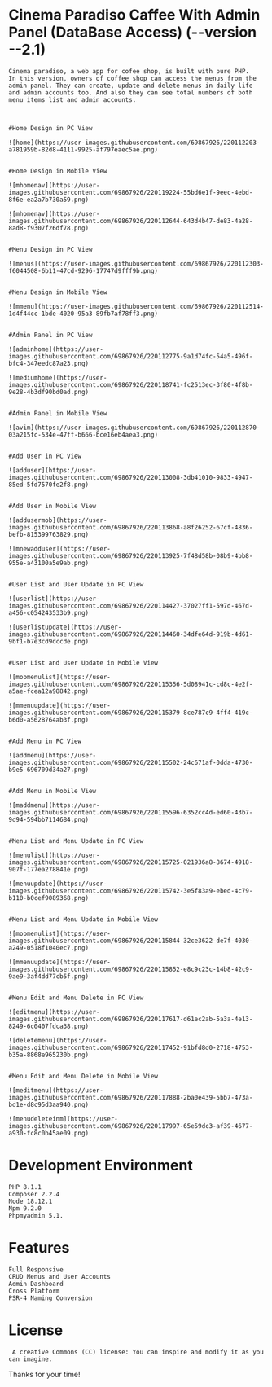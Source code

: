 # Cinema Paradiso Caffee With Admin Panel (DataBase Access) (--version --2.1)

    Cinema paradiso, a web app for cofee shop, is built with pure PHP.
    In this version, owners of coffee shop can access the menus from the admin panel. They can create, update and delete menus in daily life and admin accounts too. And also they can see total numbers of both menu items list and admin accounts.



    #Home Design in PC View
    
    ![home](https://user-images.githubusercontent.com/69867926/220112203-a781959b-82d8-4111-9925-af797eaec5ae.png)
    
    
    #Home Design in Mobile View
    
    ![mhomenav](https://user-images.githubusercontent.com/69867926/220119224-55bd6e1f-9eec-4ebd-8f6e-ea2a7b730a59.png)
    
    ![mhomenav](https://user-images.githubusercontent.com/69867926/220112644-643d4b47-de83-4a28-8ad8-f9307f26df78.png)
    
    
    #Menu Design in PC View
    
    ![menus](https://user-images.githubusercontent.com/69867926/220112303-f6044508-6b11-47cd-9296-17747d9fff9b.png)


    #Menu Design in Mobile View
    
    ![mmenu](https://user-images.githubusercontent.com/69867926/220112514-1d4f44cc-1bde-4020-95a3-89fb7af78ff3.png)


    #Admin Panel in PC View
    
    ![adminhome](https://user-images.githubusercontent.com/69867926/220112775-9a1d74fc-54a5-496f-bfc4-347eedc87a23.png)
    
    ![mediumhome](https://user-images.githubusercontent.com/69867926/220118741-fc2513ec-3f80-4f8b-9e28-4b3df90bd0ad.png)
    
    
    #Admin Panel in Mobile View
    
    ![avim](https://user-images.githubusercontent.com/69867926/220112870-03a215fc-534e-47ff-b666-bce16eb4aea3.png)


    #Add User in PC View
    
    ![adduser](https://user-images.githubusercontent.com/69867926/220113008-3db41010-9833-4947-85ed-5fd7570fe2f8.png)


    #Add User in Mobile View
    
    ![addusermob](https://user-images.githubusercontent.com/69867926/220113868-a8f26252-67cf-4836-befb-815399763829.png)
    
    ![mnewadduser](https://user-images.githubusercontent.com/69867926/220113925-7f48d58b-08b9-4bb8-955e-a43100a5e9ab.png)


    #User List and User Update in PC View
    
    ![userlist](https://user-images.githubusercontent.com/69867926/220114427-37027ff1-597d-467d-a456-c054243533b9.png)
    
    ![userlistupdate](https://user-images.githubusercontent.com/69867926/220114460-34dfe64d-919b-4d61-9bf1-b7e3cd9dccde.png)
   
   
    #User List and User Update in Mobile View
    
    ![mobmenulist](https://user-images.githubusercontent.com/69867926/220115356-5d08941c-cd8c-4e2f-a5ae-fcea12a98842.png)
    
    ![mmenuupdate](https://user-images.githubusercontent.com/69867926/220115379-8ce787c9-4ff4-419c-b6d0-a5628764ab3f.png)


    #Add Menu in PC View
    
    ![addmenu](https://user-images.githubusercontent.com/69867926/220115502-24c671af-0dda-4730-b9e5-696709d34a27.png)


    #Add Menu in Mobile View
    
    ![maddmenu](https://user-images.githubusercontent.com/69867926/220115596-6352cc4d-ed60-43b7-9d94-594bb7114684.png)


    #Menu List and Menu Update in PC View
    
    ![menulist](https://user-images.githubusercontent.com/69867926/220115725-021936a8-8674-4918-907f-177ea278841e.png)
    
    ![menuupdate](https://user-images.githubusercontent.com/69867926/220115742-3e5f83a9-ebed-4c79-b110-b0cef9089368.png)


    #Menu List and Menu Update in Mobile View
    
    ![mobmenulist](https://user-images.githubusercontent.com/69867926/220115844-32ce3622-de7f-4030-a249-0518f1040ec7.png)
    
    ![mmenuupdate](https://user-images.githubusercontent.com/69867926/220115852-e8c9c23c-14b8-42c9-9ae9-3af4dd77cb5f.png)


    #Menu Edit and Menu Delete in PC View
    
    ![editmenu](https://user-images.githubusercontent.com/69867926/220117617-d61ec2ab-5a3a-4e13-8249-6c0407fdca38.png)
    
    ![deletemenu](https://user-images.githubusercontent.com/69867926/220117452-91bfd8d0-2718-4753-b35a-8868e965230b.png)


    #Menu Edit and Menu Delete in Mobile View
    
    ![meditmenu](https://user-images.githubusercontent.com/69867926/220117888-2ba0e439-5bb7-473a-bd1e-d8c95d3aa940.png)
    
    ![menudeleteinm](https://user-images.githubusercontent.com/69867926/220117997-65e59dc3-af39-4677-a930-fc8c0b45ae09.png)
    

# Development Environment

    PHP 8.1.1
    Composer 2.2.4
    Node 18.12.1
    Npm 9.2.0
    Phpmyadmin 5.1.


# Features

    Full Responsive
    CRUD Menus and User Accounts
    Admin Dashboard
    Cross Platform
    PSR-4 Naming Conversion


# License

     A creative Commons (CC) license: You can inspire and modify it as you can imagine.
 Thanks for your time!
